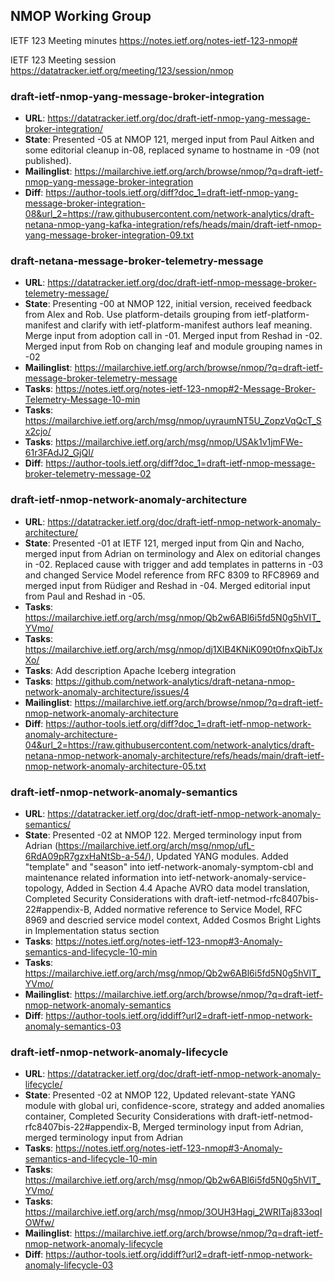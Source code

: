 ## NMOP Working Group

IETF 123 Meeting minutes
https://notes.ietf.org/notes-ietf-123-nmop#

IETF 123 Meeting session
https://datatracker.ietf.org/meeting/123/session/nmop

### draft-ietf-nmop-yang-message-broker-integration
* **URL**: https://datatracker.ietf.org/doc/draft-ietf-nmop-yang-message-broker-integration/
* **State**: Presented -05 at NMOP 121, merged input from Paul Aitken and some editorial cleanup in-08, replaced syname to hostname in -09 (not published).
* **Mailinglist**: https://mailarchive.ietf.org/arch/browse/nmop/?q=draft-ietf-nmop-yang-message-broker-integration
* **Diff**: https://author-tools.ietf.org/diff?doc_1=draft-ietf-nmop-yang-message-broker-integration-08&url_2=https://raw.githubusercontent.com/network-analytics/draft-netana-nmop-yang-kafka-integration/refs/heads/main/draft-ietf-nmop-yang-message-broker-integration-09.txt

### draft-netana-message-broker-telemetry-message
* **URL**: https://datatracker.ietf.org/doc/draft-ietf-nmop-message-broker-telemetry-message/
* **State**: Presenting -00 at NMOP 122, initial version, received feedback from Alex and Rob. Use platform-details grouping from ietf-platform-manifest and clarify with ietf-platform-manifest authors leaf meaning. Merge input from adoption call in -01. Merged input from Reshad in -02. Merged input from Rob on changing leaf and module grouping names in -02
* **Mailinglist**: https://mailarchive.ietf.org/arch/browse/nmop/?q=draft-ietf-message-broker-telemetry-message
* **Tasks**: https://notes.ietf.org/notes-ietf-123-nmop#2-Message-Broker-Telemetry-Message-10-min
* **Tasks**: https://mailarchive.ietf.org/arch/msg/nmop/uyraumNT5U_ZopzVqQcT_Sx2cjo/
* **Tasks**: https://mailarchive.ietf.org/arch/msg/nmop/USAk1v1jmFWe-61r3FAdJ2_GjQI/
* **Diff**: https://author-tools.ietf.org/diff?doc_1=draft-ietf-nmop-message-broker-telemetry-message-02

### draft-ietf-nmop-network-anomaly-architecture
* **URL**: https://datatracker.ietf.org/doc/draft-ietf-nmop-network-anomaly-architecture/
* **State**: Presented -01 at IETF 121, merged input from Qin and Nacho, merged input from Adrian on terminology and Alex on editorial changes in -02. Replaced cause with trigger and add templates in patterns in -03 and changed Service Model reference from RFC 8309 to RFC8969 and merged input from Rüdiger and Reshad in -04. Merged editorial input from Paul and Reshad in -05.
* **Tasks**: https://mailarchive.ietf.org/arch/msg/nmop/Qb2w6ABl6i5fd5N0g5hVIT_YVmo/
* **Tasks**: https://mailarchive.ietf.org/arch/msg/nmop/dj1XlB4KNiK090t0fnxQibTJxXo/
* **Tasks**: Add description Apache Iceberg integration
* **Tasks**: https://github.com/network-analytics/draft-netana-nmop-network-anomaly-architecture/issues/4
* **Mailinglist**: https://mailarchive.ietf.org/arch/browse/nmop/?q=draft-ietf-nmop-network-anomaly-architecture
* **Diff**: https://author-tools.ietf.org/diff?doc_1=draft-ietf-nmop-network-anomaly-architecture-04&url_2=https://raw.githubusercontent.com/network-analytics/draft-netana-nmop-network-anomaly-architecture/refs/heads/main/draft-ietf-nmop-network-anomaly-architecture-05.txt

### draft-ietf-nmop-network-anomaly-semantics
* **URL**: https://datatracker.ietf.org/doc/draft-ietf-nmop-network-anomaly-semantics/
* **State**: Presented -02 at NMOP 122. Merged terminology input from Adrian (https://mailarchive.ietf.org/arch/msg/nmop/ufL-6RdA09pR7gzxHaNtSb-a-54/), Updated YANG modules. Added "template" and "season" into ietf-network-anomaly-symptom-cbl and maintenance related information into ietf-network-anomaly-service-topology, Added in Section 4.4 Apache AVRO data model translation, Completed Security Considerations with draft-ietf-netmod-rfc8407bis-22#appendix-B, Added normative reference to Service Model, RFC 8969 and descried service model context, Added Cosmos Bright Lights in Implementation status section
* **Tasks**: https://notes.ietf.org/notes-ietf-123-nmop#3-Anomaly-semantics-and-lifecycle-10-min
* **Tasks**: https://mailarchive.ietf.org/arch/msg/nmop/Qb2w6ABl6i5fd5N0g5hVIT_YVmo/
* **Mailinglist**: https://mailarchive.ietf.org/arch/browse/nmop/?q=draft-ietf-nmop-network-anomaly-semantics
* **Diff**: https://author-tools.ietf.org/iddiff?url2=draft-ietf-nmop-network-anomaly-semantics-03

### draft-ietf-nmop-network-anomaly-lifecycle
* **URL**: https://datatracker.ietf.org/doc/draft-ietf-nmop-network-anomaly-lifecycle/
* **State**: Presented -02 at NMOP 122, Updated relevant-state YANG module with global uri, confidence-score, strategy and added anomalies container, Completed Security Considerations with draft-ietf-netmod-rfc8407bis-22#appendix-B, Merged terminology input from Adrian, merged terminology input from Adrian
* **Tasks**: https://notes.ietf.org/notes-ietf-123-nmop#3-Anomaly-semantics-and-lifecycle-10-min
* **Tasks**: https://mailarchive.ietf.org/arch/msg/nmop/Qb2w6ABl6i5fd5N0g5hVIT_YVmo/
* **Tasks**: https://mailarchive.ietf.org/arch/msg/nmop/3OUH3Hagi_2WRITaj833oqIOWfw/
* **Mailinglist**: https://mailarchive.ietf.org/arch/browse/nmop/?q=draft-ietf-nmop-network-anomaly-lifecycle
* **Diff**: https://author-tools.ietf.org/iddiff?url2=draft-ietf-nmop-network-anomaly-lifecycle-03